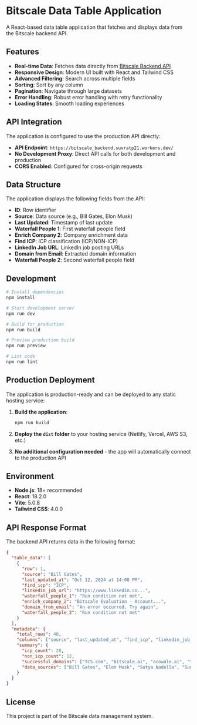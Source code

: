 # Bitscale Data Table Application

A React-based data table application that fetches and displays data from the Bitscale backend API.

## Features

- **Real-time Data**: Fetches data directly from [Bitscale Backend API](https://bitscale_backend.suvratp21.workers.dev/)
- **Responsive Design**: Modern UI built with React and Tailwind CSS
- **Advanced Filtering**: Search across multiple fields
- **Sorting**: Sort by any column
- **Pagination**: Navigate through large datasets
- **Error Handling**: Robust error handling with retry functionality
- **Loading States**: Smooth loading experiences

## API Integration

The application is configured to use the production API directly:
- **API Endpoint**: `https://bitscale_backend.suvratp21.workers.dev/`
- **No Development Proxy**: Direct API calls for both development and production
- **CORS Enabled**: Configured for cross-origin requests

## Data Structure

The application displays the following fields from the API:
- **ID**: Row identifier
- **Source**: Data source (e.g., Bill Gates, Elon Musk)
- **Last Updated**: Timestamp of last update
- **Waterfall People 1**: First waterfall people field
- **Enrich Company 2**: Company enrichment data
- **Find ICP**: ICP classification (ICP/NON-ICP)
- **LinkedIn Job URL**: LinkedIn job posting URLs
- **Domain from Email**: Extracted domain information
- **Waterfall People 2**: Second waterfall people field

## Development

```bash
# Install dependencies
npm install

# Start development server
npm run dev

# Build for production
npm run build

# Preview production build
npm run preview

# Lint code
npm run lint
```

## Production Deployment

The application is production-ready and can be deployed to any static hosting service:

1. **Build the application**:
   ```bash
   npm run build
   ```

2. **Deploy the `dist` folder** to your hosting service (Netlify, Vercel, AWS S3, etc.)

3. **No additional configuration needed** - the app will automatically connect to the production API

## Environment

- **Node.js**: 18+ recommended
- **React**: 18.2.0
- **Vite**: 5.0.8
- **Tailwind CSS**: 4.0.0

## API Response Format

The backend API returns data in the following format:
```json
{
  "table_data": [
    {
      "row": 1,
      "source": "Bill Gates",
      "last_updated_at": "Oct 12, 2024 at 14:08 PM",
      "find_icp": "ICP",
      "linkedin_job_url": "https://www.linkedIn.co...",
      "waterfall_people_1": "Run condition not met",
      "enrich_company_2": "Bitscale Evaluation - Account...",
      "domain_from_email": "An error occurred. Try again",
      "waterfall_people_2": "Run condition not met"
    }
  ],
  "metadata": {
    "total_rows": 40,
    "columns": ["source", "last_updated_at", "find_icp", "linkedin_job_url", "waterfall_people_1", "enrich_company_2", "domain_from_email", "waterfall_people_2"],
    "summary": {
      "icp_count": 28,
      "non_icp_count": 12,
      "successful_domains": ["TCS.com", "Bitscale.ai", "acowale.ai", "tesla.com", "spacex.com", "microsoft.com", "google.com", "alphabet.com", "apple.com", "meta.com", "facebook.com", "nvidia.com", "amd.com", "amazon.com", "aws.amazon.com", "adobe.com", "intel.com", "ibm.com", "watson.ibm.com", "qualcomm.com"],
      "data_sources": ["Bill Gates", "Elon Musk", "Satya Nadella", "Sundar Pichai", "Tim Cook", "Mark Zuckerberg", "Jensen Huang", "Lisa Su", "Andy Jassy", "Shantanu Narayen", "Pat Gelsinger", "Arvind Krishna", "Cristiano Amon"]
    }
  }
}
```

## License

This project is part of the Bitscale data management system.
